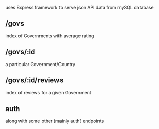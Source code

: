 uses Express framework to serve json API data from mySQL database

## /govs 

index of Governments with average rating 

## /govs/:id

a particular Government/Country

## /govs/:id/reviews

index of reviews for a given Government

## auth 

along with some other (mainly auth) endpoints
